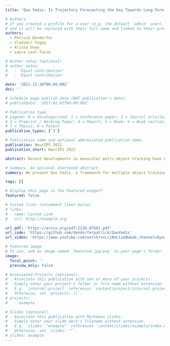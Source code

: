 ```yaml
---
title: 'Quo Vadis: Is Trajectory Forecasting the Key Towards Long-Term Multi-Object Tracking?'

# Authors
# If you created a profile for a user (e.g. the default `admin` user), write the username (folder name) here
# and it will be replaced with their full name and linked to their profile.
authors:
  - Patrick Dendorfer
  - Vladimir Yugay
  - Aljosa Osep
  - Laura Leal-Taixe

# Author notes (optional)
# author_notes:
#   - 'Equal contribution'
#   - 'Equal contribution'

date: '2022-11-28T00:00:00Z'
doi: ''

# Schedule page publish date (NOT publication's date).
# publishDate: '2017-01-01T00:00:00Z'

# Publication type.
# Legend: 0 = Uncategorized; 1 = Conference paper; 2 = Journal article;
# 3 = Preprint / Working Paper; 4 = Report; 5 = Book; 6 = Book section;
# 7 = Thesis; 8 = Patent
publication_types: ['1']

# Publication name and optional abbreviated publication name.
publication: NeurIPS 2022 
publication_short: NeurIPS 2022

abstract: Recent developments in monocular multi-object tracking have been very successful in tracking visible objects and bridging short occlusion gaps, mainly    relying on data-driven appearance models. While we have significantly advanced short-term tracking performance, bridging longer occlusion gaps remains elusive :state-ofthe-art object trackers only bridge less than 10% of occlusions longer than three seconds. We suggest that the missing key is reasoning about future trajectories over a longer time horizon. Intuitively, the longer the occlusion gap, the larger the search space for possible associations. In this paper, we show that even a small yet diverse set of trajectory predictions for moving agents will significantly reduce this search space and thus improve long-term tracking robustness. Our experiments suggest that the crucial components of our approach are reasoning in a bird’s-eye view space and generating a small yet diverse set of forecasts while accounting for their localization uncertainty. This way, we can advance state-of-the-art trackers on the MOTChallenge dataset and significantly improve their long-term tracking performance. This paper’s source code and experimental data are available at https://github.com/dendorferpatrick/QuoVadis.

# Summary. An optional shortened abstract.
summary: We present Quo Vadis, a framework for multiple object tracking, that handles long term occlusion through trajectory prediction in 3D metric space.

tags: []

# Display this page in the Featured widget?
featured: false

# Custom links (uncomment lines below)
# links:
# - name: Custom Link
#   url: http://example.org

url_pdf: 'https://arxiv.org/pdf/2210.07681.pdf'
url_code: 'https://github.com/dendorferpatrick/QuoVadis'
url_video: 'https://www.youtube.com/watch?v=LcjNoLtieBw&ab_channel=DynamicVisionandLearningGroup'

# Featured image
# To use, add an image named `featured.jpg/png` to your page's folder.
image:
  focal_point: ''
  preview_only: false

# Associated Projects (optional).
#   Associate this publication with one or more of your projects.
#   Simply enter your project's folder or file name without extension.
#   E.g. `internal-project` references `content/project/internal-project/index.md`.
#   Otherwise, set `projects: []`.
# projects:
#   - example

# Slides (optional).
#   Associate this publication with Markdown slides.
#   Simply enter your slide deck's filename without extension.
#   E.g. `slides: "example"` references `content/slides/example/index.md`.
#   Otherwise, set `slides: ""`.
# slides: example
---
```

